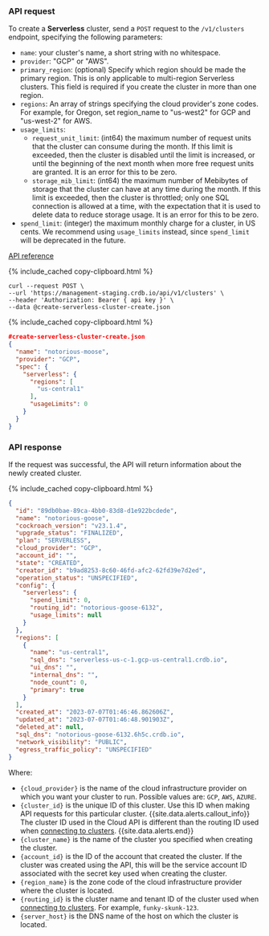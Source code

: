 ### API request

To create a **Serverless** cluster, send a `POST` request to the `/v1/clusters` endpoint, specifying the following parameters:

- `name`: your cluster's name, a short string with no whitespace.
- `provider`: "GCP" or "AWS".
- `primary_region`: (optional) Specify which region should be made the primary region. This is only applicable to multi-region Serverless clusters. This field is required if you create the cluster in more than one region.
- `regions`: An array of strings specifying the cloud provider's zone codes. For example, for Oregon, set region_name to "us-west2" for GCP and "us-west-2" for AWS.
- `usage_limits`:
  - `request_unit_limit`: (int64) the maximum number of request units that the cluster can consume during the month. If this limit is exceeded, then the cluster is disabled until the limit is increased, or until the beginning of the next month when more free request units are granted. It is an error for this to be zero.
  - `storage_mib_limit`: (int64) the maximum number of Mebibytes of storage that the cluster can have at any time during the month. If this limit is exceeded, then the cluster is throttled; only one SQL connection is allowed at a time, with the expectation that it is used to delete data to reduce storage usage. It is an error for this to be zero.
- `spend_limit`: (integer) the maximum monthly charge for a cluster, in US cents. We recommend using `usage_limits` instead, since `spend_limit` will be deprecated in the future.

[API reference](https://www.cockroachlabs.com/docs/api/cloud/v1.html#post-/api/v1/clusters)

{% include_cached copy-clipboard.html %}
~~~ shell
curl --request POST \
--url 'https://management-staging.crdb.io/api/v1/clusters' \
--header 'Authorization: Bearer { api key }' \
--data @create-serverless-cluster-create.json
~~~

{% include_cached copy-clipboard.html %}
~~~ json
#create-serverless-cluster-create.json
{
  "name": "notorious-moose",
  "provider": "GCP",
  "spec": {
    "serverless": {
      "regions": [
        "us-central1"
      ],
      "usageLimits": 0
    }
  }
}
~~~

### API response

If the request was successful, the API will return information about the newly created cluster.

{% include_cached copy-clipboard.html %}
~~~ json
{
  "id": "89db0bae-89ca-4bb0-83d8-d1e922bcdede",
  "name": "notorious-goose",
  "cockroach_version": "v23.1.4",
  "upgrade_status": "FINALIZED",
  "plan": "SERVERLESS",
  "cloud_provider": "GCP",
  "account_id": "",
  "state": "CREATED",
  "creator_id": "b9ad8253-8c60-46fd-afc2-62fd39e7d2ed",
  "operation_status": "UNSPECIFIED",
  "config": {
    "serverless": {
      "spend_limit": 0,
      "routing_id": "notorious-goose-6132",
      "usage_limits": null
    }
  },
  "regions": [
    {
      "name": "us-central1",
      "sql_dns": "serverless-us-c-1.gcp-us-central1.crdb.io",
      "ui_dns": "",
      "internal_dns": "",
      "node_count": 0,
      "primary": true
    }
  ],
  "created_at": "2023-07-07T01:46:46.862606Z",
  "updated_at": "2023-07-07T01:46:48.901903Z",
  "deleted_at": null,
  "sql_dns": "notorious-goose-6132.6h5c.crdb.io",
  "network_visibility": "PUBLIC",
  "egress_traffic_policy": "UNSPECIFIED"
}
~~~

Where:

  - `{cloud_provider}` is the name of the cloud infrastructure provider on which you want your cluster to run. Possible values are: `GCP`, `AWS`, `AZURE`.
  - `{cluster_id}` is the unique ID of this cluster. Use this ID when making API requests for this particular cluster.
    {{site.data.alerts.callout_info}}
    The cluster ID used in the Cloud API is different than the routing ID used when [connecting to clusters](connect-to-a-serverless-cluster.html).
    {{site.data.alerts.end}}
  - `{cluster_name}` is the name of the cluster you specified when creating the cluster.
  - `{account_id}` is the ID of the account that created the cluster. If the cluster was created using the API, this will be the service account ID associated with the secret key used when creating the cluster.
  - `{region_name}` is the zone code of the cloud infrastructure provider where the cluster is located.
  - `{routing_id}` is the cluster name and tenant ID of the cluster used when [connecting to clusters](connect-to-a-serverless-cluster.html). For example, `funky-skunk-123`.
  - `{server_host}` is the DNS name of the host on which the cluster is located.
